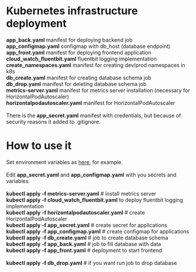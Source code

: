 # Kubernetes infrastructure deployment
<b>app_back.yaml</b> manifest for deploying backend job<br>
<b>app_configmap.yaml</b> configmap with db_host (database endpoint)<br>
<b>app_front.yaml</b> manifest for deploying frontend application<br>
<b>cloud_watch_fluentbit.yaml</b> fluentbit logging implementation<br>
<b>create_namespaces.yaml</b> manifest for creating dev/prod namespaces in k8s<br>
<b>db_create.yaml</b> manifest for creating database schema job<br>
<b>db_drop.yaml</b> manifest for deleting database schema job<br>
<b>metrics-server.yaml</b> manifest for metrics server installation (necessary for HorizontalPodAutoscaler)<br>
<b>horizontalpodautoscaler.yaml</b> manifest for HorizontalPodAutoscaler<br><br>
There is the <b>app_secret.yaml</b> manifest with credentials, but because of security reasons it added to .gitignore.
# How to use it
Set environment variables as <a href="https://github.com/gezm0/internship_diploma/tree/main/aws-infrastructure">here</a>, for example.<br><br>
Edit <b>app_secret.yaml</b> and <b>app_configmap.yaml</b> with you secrets and variables.<br><br>
<b>kubectl apply -f metrics-server.yaml</b> # install metrics server<br>
<b>kubectl apply -f cloud_watch_fluentbit.yaml</b> to deploy fluentbit logging implementation<br>
<b>kubectl apply -f horizontalpodautoscaler.yaml</b> # create HorizontalPodAutoscaler<br>
<b>kubectl apply -f app_secret.yaml</b> # create secret for applications<br>
<b>kubectl apply -f app_configmap.yaml</b> # create configmap for applications<br>
<b>kubectl apply -f db_create.yaml</b> # job to create database schema<br>
<b>kubectl apply -f app_back.yaml</b> # job to fill database with data<br>
<b>kubectl apply -f app_front.yaml</b> # deployment to start frontend<br><br>
<b>kubectl apply -f db_drop.yaml</b> # if you want run job to drop database<br>
